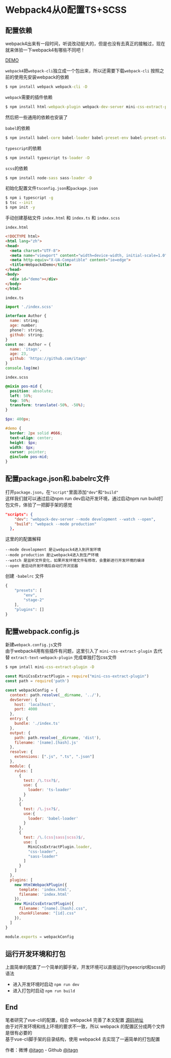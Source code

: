 # Webpack4从0配置TS+SCSS
## 配置依赖
webpack4出来有一段时间，听说改动挺大的，但是也没有去真正的接触过，现在就来体验一下webpack4有哪些不同吧！  

[DEMO](https://github.com/itagn/webpack-demo)

`webpack4`把`webpack-cli`独立成一个包出来，所以还需要下载`webpack-cli`
按照之前的使用先安装webpack的依赖
```cmd
$ npm install webpack webpack-cli -D
```

`webpack`需要的插件依赖
```cmd
$ npm install html-webpack-plugin webpack-dev-server mini-css-extract-plugin -D
```
然后把一些通用的依赖也安装了  

`babel`的依赖
```cmd
$ npm install babel-core babel-loader babel-preset-env babel-preset-stage-2 -D
```

`typescript`的依赖
```cmd
$ npm install typescript ts-loader -D
```

`scss`的依赖
```cmd
$ npm install node-sass sass-loader -D
```

初始化配置文件`tsconfig.json`和`package.json`  

```cmd
$ npm i typescript -g
$ tsc --init
$ npm init -y
```
手动创建基础文件 `index.html` 和 `index.ts` 和 `index.scss` 

`index.html`
```html
<!DOCTYPE html>
<html lang="zh">
<head>
  <meta charset="UTF-8">
  <meta name="viewport" content="width=device-width, initial-scale=1.0">
  <meta http-equiv="X-UA-Compatible" content="ie=edge">
  <title>Webpack4Demo</title>
</head>
<body>
  <div id="demo"></div>
</body>
</html>
```

`index.ts`
```javascript
import './index.scss'

interface Author {
  name: string;
  age: number;
  phone?: string,
  github: string;
}
const me: Author = {
  name: 'itagn',
  age: 23,
  github: 'https://github.com/itagn'
}
console.log(me)
```

`index.scss`
```scss
@mixin pos-mid {
  position: absolute;
  left: 50%;
  top: 50%;
  transform: translate(-50%, -50%);
}

$px: 400px;

#demo {
  border: 2px solid #666;
  text-align: center;
  height: $px;
  width: $px;
  cursor: pointer;
  @include pos-mid;
}
```

## 配置package.json和.babelrc文件
打开`package.json`，在`"script"`里面添加`"dev"`和`"build"`  
这样我们就可以通过启动npm run dev启动开发环境，通过启动npm run build打包文件，体验了一把脚手架的感觉  
```json
"scripts": {
    "dev": "webpack-dev-server --mode development --watch --open",
    "build": "webpack --mode production"
  },
```
这里的的配置解释

    --mode development 是让webpack4进入到开发环境
    --mode production 是让webpack4进入到生产环境
    --watch 是监听文件变化，如果开发环境文件有修改，会重新进行开发环境的编译
    --open 是启动开发环境后自动打开浏览器


创建 `·babelrc` 文件
```javascript
{
    "presets": [
        "env",
        "stage-2"
    ],
    "plugins": []
}
```
## 配置webpack.config.js
新建`webpack.config.js`文件  
由于webpack4用有些插件有问题，这里引入了 `mini-css-extract-plugin` 去代替 `extract-text-webpack-plugin` 完成单独打包css文件  
```cmd
$ npm intall mini-css-extract-plugin -D
```
```javascript
const MiniCssExtractPlugin = require("mini-css-extract-plugin")
const path = require('path')

const webpackConfig = {
  context: path.resolve(__dirname, '../'),
  devServer: {
    host: 'localhost',
    port: 4000
  },
  entry: {
    bundle: './index.ts'
  },
  output: {
    path: path.resolve(__dirname, 'dist'),
    filename: '[name].[hash].js'
  },
  resolve: {
    extensions: [".js", ".ts", ".json"]
  },
  module: {
    rules: [
      {
        test: /\.tsx?$/,
        use: {
          loader: 'ts-loader'
        }
      },
      {
        test: /\.jsx?$/,
        use:{
          loader: 'babel-loader'
        }
      },
      {
        test: /\.(css|sass|scss)$/,
        use: [
          MiniCssExtractPlugin.loader,
          "css-loader",
          "sass-loader"
        ]
      }
    ]
  },
  plugins: [
    new HtmlWebpackPlugin({
      template: 'index.html',
      filename: 'index.html'
    }),
    new MiniCssExtractPlugin({
      filename: "[name].[hash].css",
      chunkFilename: "[id].css"
    }),
  ]
}

module.exports = webpackConfig
```
## 运行开发环境和打包
上面简单的配置了一个简单的脚手架，开发环境可以直接运行typescript和scss的语法

- 进入开发环境时启动 `npm run dev`  
- 进入打包时启动 `npm run build`  

## End
笔者研究了vue-cli的配置，结合 webpack4 完善了本文配置  [源码地址](https://github.com/itagn/webpack-demo)  
由于对开发环境和线上环境的要求不一致，所以 webpack 的配置区分成两个文件是很有必要的  
基于vue-cli脚手架的目录结构，使用 webpack4 去实现了一遍简单的打包配置  

作者：微博 [@itagn][1] - Github [@itagn][2]

[1]: https://weibo.com/p/1005053782707172
[2]: https://github.com/itagn












